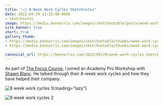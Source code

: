 ```yaml
---
title: "✍🏻 8-Week Work Cycles Sketchnotes"
date: 2022-09-29 11:32:00-0600
- sketchnotes
image: https://media.bennorris.com/images/sketchnotable/posts/week-work-cycles-1.jpg
site_banner: true
short: true
gallery_thumb:
- https://media.bennorris.com/images/sketchnotable/thumbs/week-work-cycles-1.jpg
- https://media.bennorris.com/images/sketchnotable/thumbs/week-work-cycles-2.jpg

canonical_url: https://bennorris.com/2022/09/29/week-work-cycles-sketchnotes
---
```


As part of [The Focus Course](https://thefocuscourse.com/), I joined an Academy Pro Workshop with [Shawn Blanc](https://shawnblanc.net). He talked through their 8-week work cycles and how they have helped their company.

![8 week work cycles 1](https://media.bennorris.com/images/sketchnotable/posts/week-work-cycles-1.jpg){:loading="lazy"}

![8 week work cycles 2](https://media.bennorris.com/images/sketchnotable/posts/week-work-cycles-2.jpg)



